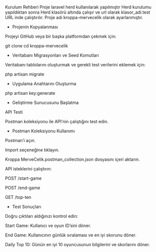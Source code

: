 Kurulum Rehberi
Proje laravel herd kullanılarak yapılmıştır Herd kurulumu yapıldıktan sonra Herd klasörü altında çalışır ve url olarak klasor_adi.test URL inde çalıştırılır. Proje adı kroppa-mervecelik olarak ayarlanmıştır.
- Projenin Kopyalanması

Projeyi GitHub veya bir başka platformdan çekmek için:

git clone <proje-repository-URL>
cd kroppa-mervecelik

- Veritabanı Migrasyonları ve Seed Komutları

Veritabanı tablolarını oluşturmak ve gerekli test verilerini eklemek için:

php artisan migrate

- Uygulama Anahtarını Oluşturma

php artisan key:generate

- Geliştirme Sunucusunu Başlatma

API Testi

Postman koleksiyonu ile API’nin çalıştığını test edin.

- Postman Koleksiyonu Kullanımı

Postman’i açın.

Import seçeneğine tıklayın.

Kroppa MerveCelik.postman_collection.json dosyasını içeri aktarın.

API isteklerini çalıştırın:

POST /start-game

POST /end-game

GET /top-ten

- Test Sonuçları

Doğru çıktıları aldığınızı kontrol edin:

Start Game: Kullanıcı ve oyun ID’sini döner.

End Game: Kullanıcının günlük sıralaması ve en iyi skorunu döner.

Daily Top 10: Günün en iyi 10 oyuncusunun bilgilerini ve skorlarını döner.
